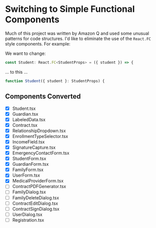 # Switching to Simple Functional Components

Much of this project was written by Amazon Q and used some unusual patterns for code structures.
I'd like to eliminate the use of the `React.FC` style components. For example:

We want to change:

```typescript
const Student: React.FC<StudentProps> = ({ student }) => {
```

... to this ...

```typescript
function Student({ student }: StudentProps) {
```

## Components Converted

- [x] Student.tsx
- [x] Guardian.tsx
- [x] LabeledData.tsx
- [x] Contract.tsx
- [x] RelationshipDropdown.tsx
- [x] EnrollmentTypeSelector.tsx
- [x] IncomeField.tsx
- [x] SignatureCapture.tsx
- [x] EmergencyContactForm.tsx
- [x] StudentForm.tsx
- [x] GuardianForm.tsx
- [x] FamilyForm.tsx
- [x] UserForm.tsx
- [x] MedicalProviderForm.tsx
- [ ] ContractPDFGenerator.tsx
- [ ] FamilyDialog.tsx
- [ ] FamilyDeleteDialog.tsx
- [ ] ContractEditDialog.tsx
- [ ] ContractSignDialog.tsx
- [ ] UserDialog.tsx
- [ ] Registration.tsx
